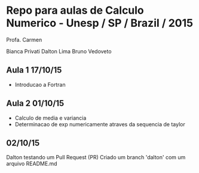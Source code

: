 # Repo para aulas de Calculo Numerico - Unesp / SP / Brazil / 2015
Profa. Carmen

Bianca Privati
Dalton Lima
Bruno Vedoveto


## Aula 1 17/10/15
* Introducao a Fortran

## Aula 2 01/10/15
* Calculo de media e variancia
* Determinacao de exp numericamente atraves da sequencia de taylor

## 02/10/15
Dalton testando um Pull Request (PR)
Criado um branch 'dalton' com um arquivo README.md
